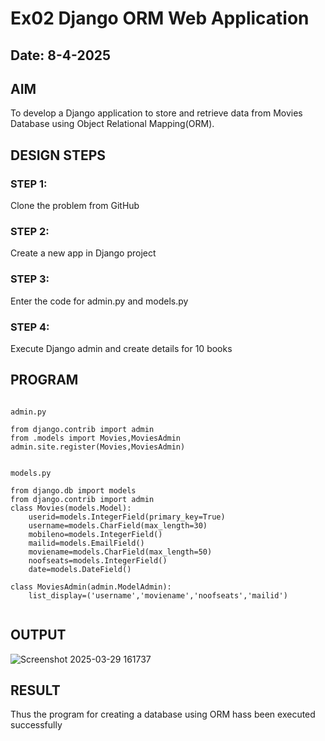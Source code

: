# Ex02 Django ORM Web Application
## Date: 8-4-2025

## AIM
To develop a Django application to store and retrieve data from Movies Database using Object Relational Mapping(ORM).


## DESIGN STEPS

### STEP 1:
Clone the problem from GitHub

### STEP 2:
Create a new app in Django project

### STEP 3:
Enter the code for admin.py and models.py

### STEP 4:
Execute Django admin and create details for 10 books

## PROGRAM

```

admin.py

from django.contrib import admin
from .models import Movies,MoviesAdmin
admin.site.register(Movies,MoviesAdmin)


models.py

from django.db import models
from django.contrib import admin
class Movies(models.Model):
    userid=models.IntegerField(primary_key=True)
    username=models.CharField(max_length=30)
    mobileno=models.IntegerField()
    mailid=models.EmailField()
    moviename=models.CharField(max_length=50)
    noofseats=models.IntegerField()
    date=models.DateField()

class MoviesAdmin(admin.ModelAdmin):
    list_display=('username','moviename','noofseats','mailid')


```

## OUTPUT

![Screenshot 2025-03-29 161737](https://github.com/user-attachments/assets/6863a3d3-b088-430c-b613-0227ee576bc2)


## RESULT
Thus the program for creating a database using ORM hass been executed successfully

